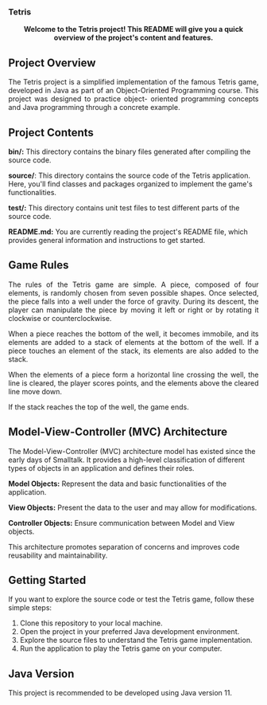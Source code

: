 ### Tetris

<p align="center">
  <strong>Welcome to the Tetris project! This README will give you a    quick overview of the project's content and features.</strong>
</p>

## Project Overview
<div style="text-align: justify">
  The Tetris project is a simplified implementation of the famous       Tetris game, developed in Java as part of an Object-Oriented          Programming course. This project was designed to practice object-     oriented programming concepts and Java programming through a          concrete example.
</div>

## Project Contents
**bin/:** This directory contains the binary files generated after compiling the source code.

**source/**: This directory contains the source code of the Tetris application. Here, you'll find classes and packages organized to implement the game's functionalities.

**test/:** This directory contains unit test files to test different parts of the source code.

**README.md:** You are currently reading the project's README file, which provides general information and instructions to get started.

## Game Rules
<div style="text-align: justify">
  The rules of the Tetris game are simple. A piece, composed of four elements, is randomly chosen from seven possible shapes. Once selected, the piece falls into a      well under the force of gravity. During its descent, the player can manipulate the piece by moving it left or right or by rotating it clockwise or counterclockwise.
  
  When a piece reaches the bottom of the well, it becomes immobile, and its elements are added to a stack of elements at the bottom of the well. If a piece touches an   element of the stack, its elements are also added to the stack.
  
  When the elements of a piece form a horizontal line crossing the well, the line is cleared, the player scores points, and the elements above the cleared line move     down.

  If the stack reaches the top of the well, the game ends.
</div>

## Model-View-Controller (MVC) Architecture
The Model-View-Controller (MVC) architecture model has existed since the early days of Smalltalk. It provides a high-level classification of different types of objects in an application and defines their roles.

**Model Objects:** Represent the data and basic functionalities of the application.

**View Objects:** Present the data to the user and may allow for modifications.

**Controller Objects:** Ensure communication between Model and View objects.

This architecture promotes separation of concerns and improves code reusability and maintainability.

## Getting Started

If you want to explore the source code or test the Tetris game, follow these simple steps:

1. Clone this repository to your local machine.
2. Open the project in your preferred Java development environment.
3. Explore the source files to understand the Tetris game implementation.
4. Run the application to play the Tetris game on your computer.

## Java Version
This project is recommended to be developed using Java version 11.
